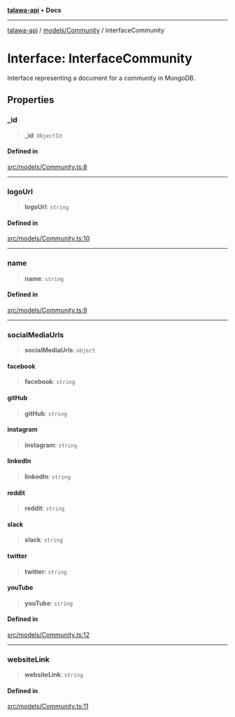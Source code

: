 [**talawa-api**](../../../README.md) • **Docs**

***

[talawa-api](../../../modules.md) / [models/Community](../README.md) / InterfaceCommunity

# Interface: InterfaceCommunity

Interface representing a document for a community in MongoDB.

## Properties

### \_id

> **\_id**: `ObjectId`

#### Defined in

[src/models/Community.ts:8](https://github.com/PalisadoesFoundation/talawa-api/blob/fe65d855b3d1e3e4af621340e7e8bfa0325634c1/src/models/Community.ts#L8)

***

### logoUrl

> **logoUrl**: `string`

#### Defined in

[src/models/Community.ts:10](https://github.com/PalisadoesFoundation/talawa-api/blob/fe65d855b3d1e3e4af621340e7e8bfa0325634c1/src/models/Community.ts#L10)

***

### name

> **name**: `string`

#### Defined in

[src/models/Community.ts:9](https://github.com/PalisadoesFoundation/talawa-api/blob/fe65d855b3d1e3e4af621340e7e8bfa0325634c1/src/models/Community.ts#L9)

***

### socialMediaUrls

> **socialMediaUrls**: `object`

#### facebook

> **facebook**: `string`

#### gitHub

> **gitHub**: `string`

#### instagram

> **instagram**: `string`

#### linkedIn

> **linkedIn**: `string`

#### reddit

> **reddit**: `string`

#### slack

> **slack**: `string`

#### twitter

> **twitter**: `string`

#### youTube

> **youTube**: `string`

#### Defined in

[src/models/Community.ts:12](https://github.com/PalisadoesFoundation/talawa-api/blob/fe65d855b3d1e3e4af621340e7e8bfa0325634c1/src/models/Community.ts#L12)

***

### websiteLink

> **websiteLink**: `string`

#### Defined in

[src/models/Community.ts:11](https://github.com/PalisadoesFoundation/talawa-api/blob/fe65d855b3d1e3e4af621340e7e8bfa0325634c1/src/models/Community.ts#L11)
